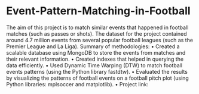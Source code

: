 # Event-Pattern-Matching-in-Football
The aim of this project is to match similar events that happened in football matches (such as passes or shots). The dataset for the project contained around 4.7 million events from several popular football leagues (such as the Premier League and La Liga).
Summary of methodologies:
•	Created a scalable database using MongoDB to store the events from matches and their relevant information.
•	Created indexes that helped in querying the data efficiently. 
•	Used Dynamic Time Warping (DTW) to match football events patterns (using the Python library fastdtw).
•	Evaluated the results by visualizing the patterns of football events on a football pitch plot (using Python libraries: mplsoccer and matplotlib).
•	Project link: 
